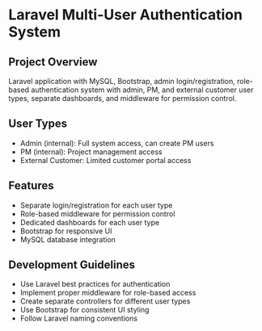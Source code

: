 # Laravel Multi-User Authentication System

## Project Overview
Laravel application with MySQL, Bootstrap, admin login/registration, role-based authentication system with admin, PM, and external customer user types, separate dashboards, and middleware for permission control.

## User Types
- Admin (internal): Full system access, can create PM users
- PM (internal): Project management access
- External Customer: Limited customer portal access

## Features
- Separate login/registration for each user type
- Role-based middleware for permission control
- Dedicated dashboards for each user type
- Bootstrap for responsive UI
- MySQL database integration

## Development Guidelines
- Use Laravel best practices for authentication
- Implement proper middleware for role-based access
- Create separate controllers for different user types
- Use Bootstrap for consistent UI styling
- Follow Laravel naming conventions
